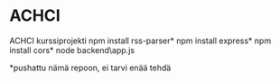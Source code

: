 # ACHCI
ACHCI kurssiprojekti
npm install rss-parser*
npm install express*
npm install cors*
node backend\app.js

*pushattu nämä repoon, ei tarvi enää tehdä